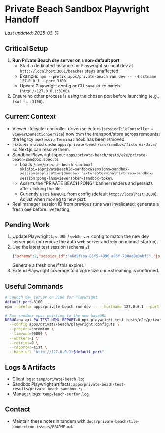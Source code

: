 # Private Beach Sandbox Playwright Handoff

_Last updated: 2025-03-31_

## Critical Setup

1. **Run Private Beach dev server on a non-default port**
   - Start a dedicated instance for Playwright so local dev at `http://localhost:3001/beaches` stays unaffected.
   - Example: `npm --prefix apps/private-beach run dev -- --hostname 127.0.0.1 --port 3100`
   - Update Playwright config or CLI `baseURL` to match (`http://127.0.0.1:3100`).
2. Ensure no other process is using the chosen port before launching (e.g., `lsof -i :3100`).

## Current Context

- Viewer lifecycle: controller-driven selectors (`sessionTileController` + `viewerConnectionService`) now own the transport/store across remounts; the legacy `useSessionTerminal` hook has been removed.
- Fixtures moved under `apps/private-beach/src/sandbox/fixtures-data/` so Next.js can resolve them.
- Sandbox Playwright spec: `apps/private-beach/tests/e2e/private-beach-sandbox.spec.ts`
  - Loads `/dev/private-beach-sandbox?skipApi=1&privateBeachId=sandbox&sessions=sandbox-session|application|Sandbox Fixture&terminalFixtures=sandbox-session:pong-lhs&viewerToken=sandbox-token`.
  - Asserts the “PRIVATE BEACH PONG” banner renders and persists after clicking the tile.
  - Currently uses `baseURL` from config (default `http://localhost:3000`). Adjust when moving to new port.
- Real manager session ID from previous runs was invalidated; generate a fresh one before live testing.

## Pending Work

1. Update Playwright `baseURL` / `webServer` config to match the new dev server port (or remove the auto web server and rely on manual startup).
2. Use the latest test session (schema `2`):
   ```json
   {"schema":2,"session_id":"a6d9faba-85f5-4990-a05f-780ad8e8abf5","join_code":"FDYSQO","session_server":"http://localhost:4132/","active_transport":"WebRTC","transports":["webrtc","websocket"],"preferred_transport":"webrtc","webrtc_offer_role":"offerer","host_binary":"beach","host_version":"0.1.0-20251027174235","timestamp":1761859511,"command":["/usr/bin/env","python3","/Users/arellidow/development/beach/apps/private-beach/demo/pong/player/main.py","--mode","lhs"],"wait_for_peer":true,"mcp_enabled":false}
   ```
   Generate a fresh one if this expires.
3. Extend Playwright coverage to drag/resize once streaming is confirmed.

## Useful Commands

```bash
# Launch dev server on 3100 for Playwright
default_port=3100
npm --prefix apps/private-beach run dev -- --hostname 127.0.0.1 --port $default_port

# Run sandbox spec pointing to the new baseURL
DEBUG=pw:api PW_TEST_HTML_REPORT=0 npx playwright test tests/e2e/private-beach-sandbox.spec.ts \
  --config apps/private-beach/playwright.config.ts \
  --project=chromium \
  --timeout=90000 \
  --workers=1 \
  --retries=0 \
  --reporter=list \
  --base-url "http://127.0.0.1:$default_port"
```

## Logs & Artifacts

- Client logs: `temp/private-beach.log`
- Sandbox Playwright artifacts: `apps/private-beach/test-results/private-beach-sandbox-*/`
- Manager logs: `temp/beach-surfer.log`

## Contact

- Maintain these notes in tandem with `docs/private-beach/tile-connection-issues/README.md`.
